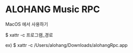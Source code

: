 # ALOHANG Music RPC
MacOS 에서 사용하기 


$ xattr -c 프로그램_경로


ex) $ xattr -c /Users/alohang/Downloads/alohangRpc.app

